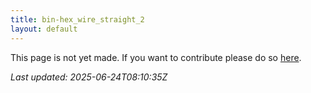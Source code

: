 ```yaml
---
title: bin-hex_wire_straight_2
layout: default
---
```


This page is not yet made. If you want to contribute please do so [here](https://github.com/CrazyH2/Bigstone/blob/wiki/components/bin-hex_wire_straight_2.md).

_Last updated: 2025-06-24T08:10:35Z_
